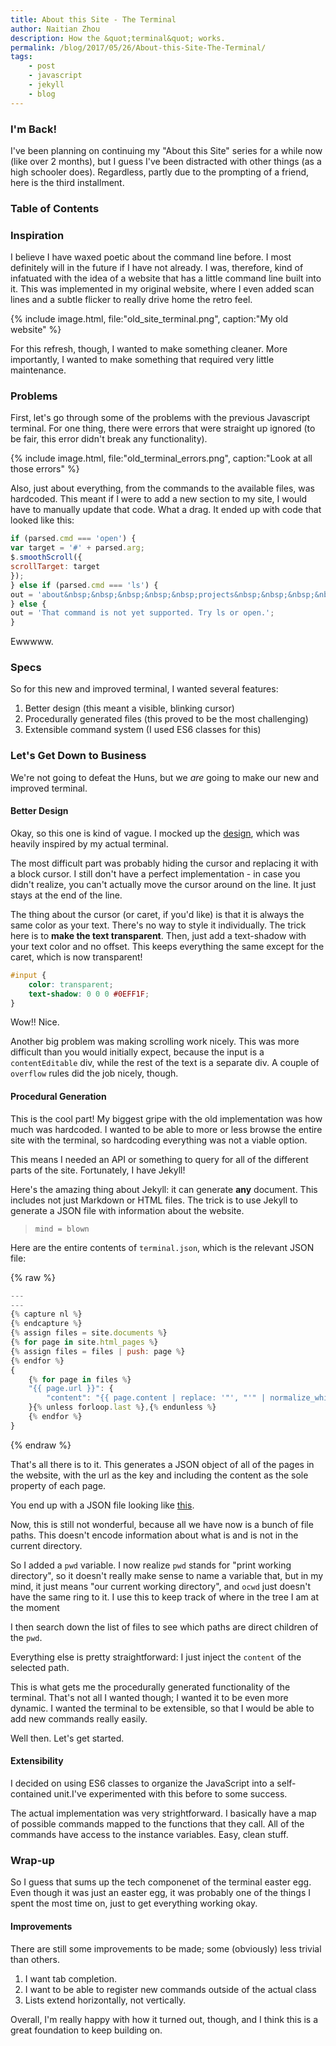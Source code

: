 ```yaml
---
title: About this Site - The Terminal
author: Naitian Zhou
description: How the &quot;terminal&quot; works.
permalink: /blog/2017/05/26/About-this-Site-The-Terminal/
tags:
    - post
    - javascript
    - jekyll
    - blog
---
```


### I'm Back!

I've been planning on continuing my "About this Site" series for a while now
(like over 2 months), but I guess I've been distracted with other things (as a
high schooler does). Regardless, partly due to the prompting of a friend, here
is the third installment.

### Table of Contents

### Inspiration

I believe I have waxed poetic about the command line before. I most definitely
will in the future if I have not already. I was, therefore, kind of infatuated
with the idea of a website that has a little command line built into it. This
was implemented in my original website, where I even added scan lines and a
subtle flicker to really drive home the retro feel.

{% include image.html, file:"old_site_terminal.png", caption:"My old website" %}

For this refresh, though, I wanted to make something cleaner. More importantly,
I wanted to make something that required very little maintenance.

### Problems

First, let's go through some of the problems with the previous Javascript
terminal. For one thing, there were errors that were straight up ignored (to be
fair, this error didn't break any functionality).

{% include image.html, file:"old_terminal_errors.png", caption:"Look at all those
errors" %}

Also, just about everything, from the commands to the available files, was
hardcoded. This meant if I were to add a new section to my site, I would have to
manually update that code. What a drag. It ended up with code that looked like
this:

```javascript
if (parsed.cmd === 'open') {
var target = '#' + parsed.arg;
$.smoothScroll({
scrollTarget: target
});
} else if (parsed.cmd === 'ls') {
out = 'about&nbsp;&nbsp;&nbsp;&nbsp;&nbsp;projects&nbsp;&nbsp;&nbsp;&nbsp;&nbsp;contact';
} else {
out = 'That command is not yet supported. Try ls or open.';
}
```

Ewwwww.

### Specs

So for this new and improved terminal, I wanted several features:

1. Better design (this meant a visible, blinking cursor)
2. Procedurally generated files (this proved to be the most challenging)
3. Extensible command system (I used ES6 classes for this)

### Let's Get Down to Business

We're not going to defeat the Huns, but we *are* going to make our new and
improved terminal.

#### Better Design

Okay, so this one is kind of vague. I mocked up the [design](/blog/2017-03-05-About-this-Site---Design/), which was heavily
inspired by my actual terminal.

The most difficult part was probably hiding the cursor and replacing it with a
block cursor. I still don't have a perfect implementation - in case you didn't
realize, you can't actually move the cursor around on the line. It just stays at
the end of the line.

The thing about the cursor (or caret, if you'd like) is that it is always the
same color as your text. There's no way to style it individually. The trick here
is to **make the text transparent**. Then, just add a text-shadow with your text
color and no offset. This keeps everything the same except for the caret, which
is now transparent!

```css
#input {
    color: transparent;
    text-shadow: 0 0 0 #0EFF1F;
}
```

Wow!! Nice.

Another big problem was making scrolling work nicely. This was more difficult
than you would initially expect, because the input is a `contentEditable` div,
while the rest of the text is a separate div. A couple of `overflow` rules did
the job nicely, though.

#### Procedural Generation

This is the cool part! My biggest gripe with the old implementation was how much
was hardcoded. I wanted to be able to more or less browse the entire site with
the terminal, so hardcoding everything was not a viable option.

This means I needed an API or something to query for all of the different parts
of the site. Fortunately, I have Jekyll!

Here's the amazing thing about Jekyll: it can generate **any** document. This
includes not just Markdown or HTML files. The trick is to use Jekyll to generate
a JSON file with information about the website.

> `mind = blown`

Here are the entire contents of `terminal.json`, which is the relevant JSON
file:

{% raw %}
```js
---
---
{% capture nl %}
{% endcapture %}
{% assign files = site.documents %}
{% for page in site.html_pages %}
{% assign files = files | push: page %}
{% endfor %}
{
    {% for page in files %}
    "{{ page.url }}": {
        "content": "{{ page.content | replace: '"', "'" | normalize_whitespace}}"
    }{% unless forloop.last %},{% endunless %}
    {% endfor %}
}
```
{% endraw %}

That's all there is to it. This generates a JSON object of all of the pages in
the website, with the url as the key and including the content as the sole
property of each page.

You end up with a JSON file looking like [this](https://naitian.org/terminal.json).

Now, this is still not wonderful, because all we have now is a bunch of file
paths. This doesn't encode information about what is and is not in the current
directory.

So I added a `pwd` variable. I now realize `pwd` stands for "print working
directory", so it doesn't really make sense to name a variable that, but in my
mind, it just means "our current working directory", and `ocwd` just doesn't have the same ring to it. I use this to keep track of where in the tree I am at the moment

I then search down the list of files to see which paths are direct children of
the `pwd`.

Everything else is pretty straightforward: I just inject the `content` of the
selected path.

This is what gets me the procedurally generated functionality of the terminal.
That's not all I wanted though; I wanted it to be even more dynamic. I wanted
the terminal to be extensible, so that I would be able to add new commands
really easily.

Well then. Let's get started.

#### Extensibility

I decided on using ES6 classes to organize the JavaScript into a self-contained
unit.I've experimented with this before to some success. 

The actual implementation was very strightforward. I basically have a map of
possible commands mapped to the functions that they call. All of the commands
have access to the instance variables. Easy, clean stuff.

### Wrap-up

So I guess that sums up the tech componenet of the terminal easter egg. Even
though it was just an easter egg, it was probably one of the things I spent the
most time on, just to get everything working okay.

#### Improvements

There are still some improvements to be made; some (obviously) less trivial than
others.

1. I want tab completion.
2. I want to be able to register new commands outside of the actual class
3. Lists extend horizontally, not vertically.

Overall, I'm really happy with how it turned out, though, and I think this is a
great foundation to keep building on.
